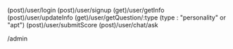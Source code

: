 (post)/user/login
(post)/user/signup
(get)/user/getInfo
(post)/user/updateInfo
(get)/user/getQuestion/:type (type : "personality" or "apt")
(post)/user/submitScore
(post)/user/chat/ask

/admin





